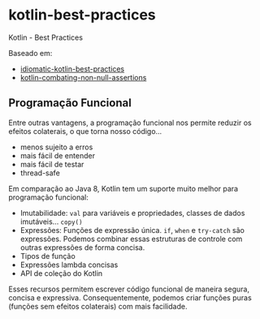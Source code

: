 # kotlin-best-practices
Kotlin - Best Practices

Baseado em:
- [idiomatic-kotlin-best-practices](https://phauer.com/2017/idiomatic-kotlin-best-practices/)
- [kotlin-combating-non-null-assertions](https://medium.com/@igorwojda/kotlin-combating-non-null-assertions-5282d7b97205)

## Programação Funcional
<p>Entre outras vantagens, a programação funcional nos permite reduzir os efeitos colaterais, o que torna nosso código…</p>

- menos sujeito a erros
- mais fácil de entender
- mais fácil de testar
- thread-safe

<p>Em comparação ao Java 8, Kotlin tem um suporte muito melhor para programação funcional:</p>

- Imutabilidade: `val` para variáveis e propriedades, classes de dados imutáveis... `copy()`
- Expressões: Funções de expressão única. `if`, `when` e `try-catch` são expressões. Podemos combinar essas estruturas de controle com outras expressões de forma concisa.
- Tipos de função
- Expressões lambda concisas
- API de coleção do Kotlin

<p>Esses recursos permitem escrever código funcional de maneira segura, concisa e expressiva. Consequentemente, podemos criar funções puras (funções sem efeitos colaterais) com mais facilidade.</p>